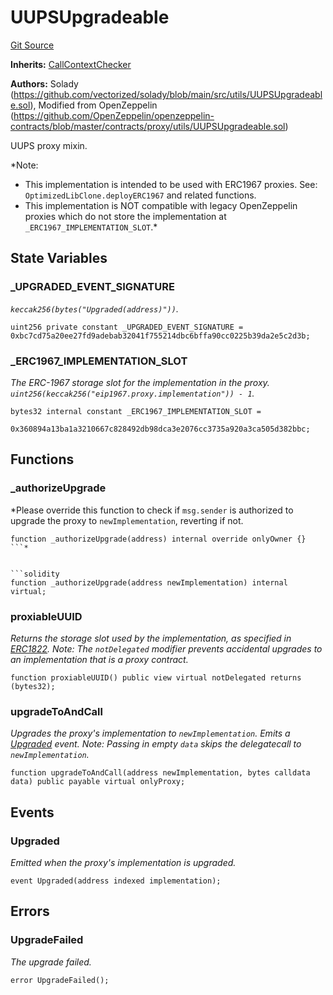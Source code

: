 # UUPSUpgradeable
[Git Source](https://github.com/VerisLabs/KAM/blob/e73c6a1672196804f5e06d5429d895045a4c6974/src/vendor/solady/utils/UUPSUpgradeable.sol)

**Inherits:**
[CallContextChecker](/src/vendor/solady/utils/UUPSUpgradeable.sol/contract.CallContextChecker.md)

**Authors:**
Solady (https://github.com/vectorized/solady/blob/main/src/utils/UUPSUpgradeable.sol), Modified from OpenZeppelin
(https://github.com/OpenZeppelin/openzeppelin-contracts/blob/master/contracts/proxy/utils/UUPSUpgradeable.sol)

UUPS proxy mixin.

*Note:
- This implementation is intended to be used with ERC1967 proxies.
See: `OptimizedLibClone.deployERC1967` and related functions.
- This implementation is NOT compatible with legacy OpenZeppelin proxies
which do not store the implementation at `_ERC1967_IMPLEMENTATION_SLOT`.*


## State Variables
### _UPGRADED_EVENT_SIGNATURE
*`keccak256(bytes("Upgraded(address)"))`.*


```solidity
uint256 private constant _UPGRADED_EVENT_SIGNATURE = 0xbc7cd75a20ee27fd9adebab32041f755214dbc6bffa90cc0225b39da2e5c2d3b;
```


### _ERC1967_IMPLEMENTATION_SLOT
*The ERC-1967 storage slot for the implementation in the proxy.
`uint256(keccak256("eip1967.proxy.implementation")) - 1`.*


```solidity
bytes32 internal constant _ERC1967_IMPLEMENTATION_SLOT =
    0x360894a13ba1a3210667c828492db98dca3e2076cc3735a920a3ca505d382bbc;
```


## Functions
### _authorizeUpgrade

*Please override this function to check if `msg.sender` is authorized
to upgrade the proxy to `newImplementation`, reverting if not.
```
function _authorizeUpgrade(address) internal override onlyOwner {}
```*


```solidity
function _authorizeUpgrade(address newImplementation) internal virtual;
```

### proxiableUUID

*Returns the storage slot used by the implementation,
as specified in [ERC1822](https://eips.ethereum.org/EIPS/eip-1822).
Note: The `notDelegated` modifier prevents accidental upgrades to
an implementation that is a proxy contract.*


```solidity
function proxiableUUID() public view virtual notDelegated returns (bytes32);
```

### upgradeToAndCall

*Upgrades the proxy's implementation to `newImplementation`.
Emits a [Upgraded](/src/vendor/solady/utils/UUPSUpgradeable.sol/abstract.UUPSUpgradeable.md#upgraded) event.
Note: Passing in empty `data` skips the delegatecall to `newImplementation`.*


```solidity
function upgradeToAndCall(address newImplementation, bytes calldata data) public payable virtual onlyProxy;
```

## Events
### Upgraded
*Emitted when the proxy's implementation is upgraded.*


```solidity
event Upgraded(address indexed implementation);
```

## Errors
### UpgradeFailed
*The upgrade failed.*


```solidity
error UpgradeFailed();
```

